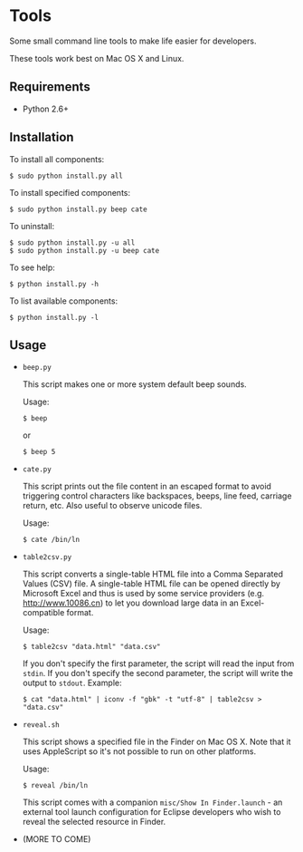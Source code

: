 Tools
=====

Some small command line tools to make life easier for developers.

These tools work best on Mac OS X and Linux.

Requirements
------------

*   Python 2.6+

Installation
------------

To install all components:

    $ sudo python install.py all

To install specified components:

    $ sudo python install.py beep cate

To uninstall:

    $ sudo python install.py -u all
    $ sudo python install.py -u beep cate

To see help:

    $ python install.py -h

To list available components:

    $ python install.py -l

Usage
-----

*   `beep.py`
    
    This script makes one or more system default beep sounds.
    
    Usage:
    
        $ beep
    
    or
    
        $ beep 5

*   `cate.py`
    
    This script prints out the file content in an escaped format to avoid triggering control characters like backspaces, beeps, line feed, carriage return, etc. Also useful to observe unicode files.
    
    Usage:
    
        $ cate /bin/ln

*   `table2csv.py`
    
    This script converts a single-table HTML file into a Comma Separated Values (CSV) file. A single-table HTML file can be opened directly by Microsoft Excel and thus is used by some service providers (e.g. http://www.10086.cn) to let you download large data in an Excel-compatible format.
    
    Usage:
    
        $ table2csv "data.html" "data.csv"
    
    If you don't specify the first parameter, the script will read the input from `stdin`. If you don't specify the second parameter, the script will write the output to `stdout`. Example:
    
        $ cat "data.html" | iconv -f "gbk" -t "utf-8" | table2csv > "data.csv"

*   `reveal.sh`
    
    This script shows a specified file in the Finder on Mac OS X. Note that it uses AppleScript so it's not possible to run on other platforms.
    
    Usage:
    
        $ reveal /bin/ln
    
    This script comes with a companion `misc/Show In Finder.launch` - an external tool launch configuration for Eclipse developers who wish to reveal the selected resource in Finder.

*   (MORE TO COME)
